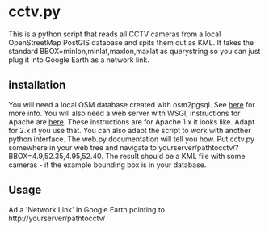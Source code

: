 cctv.py
=======

This is a python script that reads all CCTV cameras from a local OpenStreetMap PostGIS database and spits them out as KML. It takes the standard BBOX=minlon,minlat,maxlon,maxlat as querystring so you can just plug it into Google Earth as a network link.

installation
------------
You will need a local OSM database created with osm2pgsql. See [here](http://wiki.openstreetmap.org/wiki/Osm2pgsql) for more info.
You will also need a web server with WSGI, instructions for Apache are [here](http://webpy.org/cookbook/mod_wsgi-apache). These instructions are for Apache 1.x it looks like. Adapt for 2.x if you use that. You can also adapt the script to work with another python interface. The web.py documentation will tell you how.
Put cctv.py somewhere in your web tree and navigate to yourserver/pathtocctv/?BBOX=4.9,52.35,4.95,52.40. The result should be a KML file with some cameras - if the example bounding box is in your database.

Usage
-----
Ad a 'Network Link' in Google Earth pointing to http://yourserver/pathtocctv/